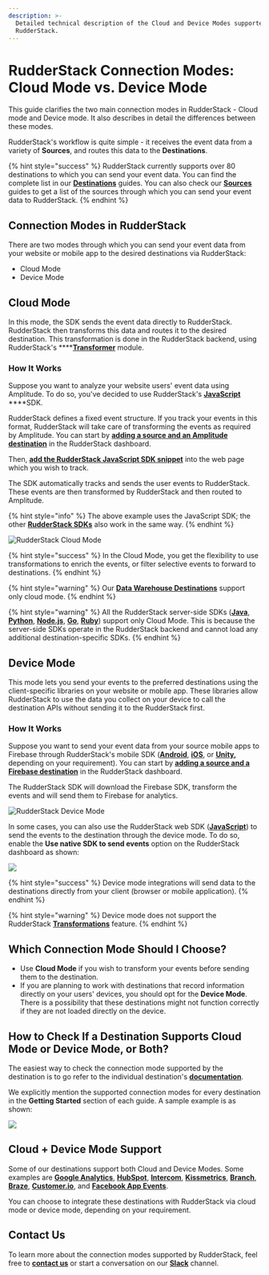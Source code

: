 ```yaml
---
description: >-
  Detailed technical description of the Cloud and Device Modes supported by
  RudderStack.
---
```


# RudderStack Connection Modes: Cloud Mode vs. Device Mode

This guide clarifies the two main connection modes in RudderStack - Cloud mode and Device mode. It also describes in detail the differences between these modes.

RudderStack's workflow is quite simple - it receives the event data from a variety of **Sources**, and routes this data to the **Destinations**.

{% hint style="success" %}
RudderStack currently supports over 80 destinations to which you can send your event data. You can find the complete list in our [**Destinations**](../destinations/) guides. You can also check our [**Sources**](../stream-sources/) guides to get a list of the sources through which you can send your event data to RudderStack.
{% endhint %}

## Connection Modes in RudderStack

There are two modes through which you can send your event data from your website or mobile app to the desired destinations via RudderStack:

* Cloud Mode
* Device Mode

## Cloud Mode

In this mode, the SDK sends the event data directly to RudderStack. RudderStack then transforms this data and routes it to the desired destination. This transformation is done in the RudderStack backend, using RudderStack's ****[**Transformer**](https://github.com/rudderlabs/rudder-transformer) module.

### How It Works

Suppose you want to analyze your website users' event data using Amplitude. To do so, you've decided to use RudderStack's [**JavaScript**](../stream-sources/rudderstack-sdk-integration-guides/rudderstack-javascript-sdk/) ****SDK.

RudderStack defines a fixed event structure. If you track your events in this format, RudderStack will take care of transforming the events as required by Amplitude. You can start by [**adding a source and an Amplitude destination**](adding-source-and-destination-rudderstack.md) in the RudderStack dashboard.   
  
Then, [**add the RudderStack JavaScript SDK snippet**](https://docs.rudderstack.com/stream-sources/rudderstack-sdk-integration-guides/rudderstack-javascript-sdk#2-installing-the-rudderstack-javascript-sdk) into the web page which you wish to track.

The SDK automatically tracks and sends the user events to RudderStack. These events are then transformed by RudderStack and then routed to Amplitude.

{% hint style="info" %}
The above example uses the JavaScript SDK; the other [**RudderStack SDKs**](https://docs.rudderstack.com/stream-sources/rudderstack-sdk-integration-guides) also work in the same way.
{% endhint %}

![RudderStack Cloud Mode](../.gitbook/assets/image%20%289%29.png)

{% hint style="success" %}
In the Cloud Mode, you get the flexibility to use transformations to enrich the events, or filter selective events to forward to destinations.
{% endhint %}

{% hint style="warning" %}
Our [**Data Warehouse Destinations**](https://docs.rudderstack.com/data-warehouse-integrations) support only cloud mode.
{% endhint %}

{% hint style="warning" %}
All the RudderStack server-side SDKs \([**Java**](https://docs.rudderstack.com/rudderstack-sdk-integration-guides/rudderstack-java-sdk), [**Python**](https://docs.rudderstack.com/rudderstack-sdk-integration-guides/rudderstack-python-sdk), [**Node.js**](https://docs.rudderstack.com/rudderstack-sdk-integration-guides/rudderstack-node-sdk), [**Go**](https://docs.rudderstack.com/rudderstack-sdk-integration-guides/rudderstack-go-sdk), [**Ruby**](https://docs.rudderstack.com/rudderstack-sdk-integration-guides/rudderstack-ruby-sdk)\) support only Cloud Mode. This is because the server-side SDKs operate in the RudderStack backend and cannot load any additional destination-specific SDKs.
{% endhint %}

## Device Mode

This mode lets you send your events to the preferred destinations using the client-specific libraries on your website or mobile app. These libraries allow RudderStack to use the data you collect on your device to call the destination APIs without sending it to the RudderStack first.

### How It Works

Suppose you want to send your event data from your source mobile apps to Firebase through RudderStack's mobile SDK \([**Android**](https://docs.rudderstack.com/rudderstack-sdk-integration-guides/rudderstack-android-sdk), [**iOS**](https://docs.rudderstack.com/rudderstack-sdk-integration-guides/rudderstack-ios-sdk), or [**Unity**](https://docs.rudderstack.com/rudderstack-sdk-integration-guides/getting-started-with-unity-sdk)**,** depending on your requirement\). You can start by [**adding a source and a Firebase destination**](https://docs.rudderstack.com/how-to-guides/adding-source-and-destination-rudderstack) in the RudderStack dashboard.

The RudderStack SDK will download the Firebase SDK, transform the events and will send them to Firebase for analytics.

![RudderStack Device Mode](../.gitbook/assets/image%20%2829%29.png)

In some cases, you can also use the RudderStack web SDK \([**JavaScript**](../stream-sources/rudderstack-sdk-integration-guides/rudderstack-javascript-sdk/)\) to send the events to the destination through the device mode. To do so, enable the **Use native SDK to send events** option on the RudderStack dashboard as shown:

![](../.gitbook/assets/screen-shot-2021-06-07-at-4.17.14-pm.png)

{% hint style="success" %}
Device mode integrations will send data to the destinations directly from your client \(browser or mobile application\).
{% endhint %}

{% hint style="warning" %}
Device mode does not support the RudderStack [**Transformations**](../adding-a-new-user-transformation-in-rudderstack/) feature.
{% endhint %}

## Which Connection Mode Should I Choose?

* Use **Cloud Mode** if you wish to transform your events before sending them to the destination. 
* If you are planning to work with destinations that record information directly on your users' devices, you should opt for the **Device Mode**. There is a possibility that these destinations might not function correctly if they are not loaded directly on the device.

## How to Check If a Destination Supports Cloud Mode or Device Mode, or Both?

The easiest way to check the connection mode supported by the destination is to go refer to the individual destination's [**documentation**](../destinations/). 

We explicitly mention the supported connection modes for every destination in the **Getting Started** section of each guide. A sample example is as shown:

![](../.gitbook/assets/screen-shot-2021-06-07-at-4.24.51-pm.png)

## Cloud + Device Mode Support

Some of our destinations support both Cloud and Device Modes. Some examples are [**Google Analytics**](https://docs.rudderstack.com/destinations/google-analytics-ga), [**HubSpot**](https://docs.rudderstack.com/destinations/hubspot), [**Intercom**](https://docs.rudderstack.com/destinations/intercom), [**Kissmetrics**](https://docs.rudderstack.com/destinations/kissmetrics), [**Branch**](https://docs.rudderstack.com/destinations/branchio), [**Braze**](https://docs.rudderstack.com/destinations/braze), [**Customer.io**](https://docs.rudderstack.com/destinations/customer.io), and [**Facebook App Events**](https://docs.rudderstack.com/destinations/facebook-app-events). 

You can choose to integrate these destinations with RudderStack via cloud mode or device mode, depending on your requirement.

## Contact Us

To learn more about the connection modes supported by RudderStack, feel free to [**contact us**](mailto:%20docs@rudderstack.com) or start a conversation on our [**Slack**](https://resources.rudderstack.com/join-rudderstack-slack) channel.





